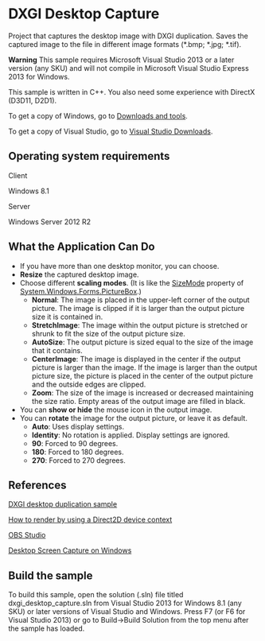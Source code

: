 DXGI Desktop Capture
===============================

Project that captures the desktop image with DXGI duplication. Saves the captured image to the file in different image formats (*.bmp; *.jpg; *.tif).

**Warning**  This sample requires Microsoft Visual Studio 2013 or a later version (any SKU) and will not compile in Microsoft Visual Studio Express 2013 for Windows.

This sample is written in C++. You also need some experience with DirectX (D3D11, D2D1).

To get a copy of Windows, go to [Downloads and tools](http://go.microsoft.com/fwlink/p/?linkid=301696).

To get a copy of Visual Studio, go to [Visual Studio Downloads](http://go.microsoft.com/fwlink/p/?linkid=301697).

Operating system requirements
-----------------------------

Client

Windows 8.1

Server

Windows Server 2012 R2

What the Application Can Do
---------------------------

- If you have more than one desktop monitor, you can choose.
- **Resize** the captured desktop image.
- Choose different **scaling modes**. (It is like the [SizeMode](https://docs.microsoft.com/en-us/dotnet/api/system.windows.forms.picturebox.sizemode?view=netcore-3.1#System_Windows_Forms_PictureBox_SizeMode) property of [System.Windows.Forms.PictureBox](https://docs.microsoft.com/en-us/dotnet/api/system.windows.forms.picturebox?view=netcore-3.1).)
  - **Normal**: The image is placed in the upper-left corner of the output picture. The image is clipped if it is larger than the output picture size it is contained in.
  - **StretchImage**: The image within the output picture is stretched or shrunk to fit the size of the output picture size.
  - **AutoSize**: The output picture is sized equal to the size of the image that it contains.
  - **CenterImage**: The image is displayed in the center if the output picture is larger than the image. If the image is larger than the output picture size, the picture is placed in the center of the output picture and the outside edges are clipped.
  - **Zoom**: The size of the image is increased or decreased maintaining the size ratio. Empty areas of the output image are filled in black.
- You can **show or hide** the mouse icon in the output image.
- You can **rotate** the image for the output picture, or leave it as default.
  - **Auto**: Uses display settings.
  - **Identity**: No rotation is applied. Display settings are ignored.
  - **90**: Forced to 90 degrees.
  - **180**: Forced to 180 degrees.
  - **270**: Forced to 270 degrees.
  
References
----------

[DXGI desktop duplication sample](https://github.com/microsoft/Windows-classic-samples/tree/master/Samples/DXGIDesktopDuplication)

[How to render by using a Direct2D device context](https://docs.microsoft.com/en-us/windows/win32/direct2d/devices-and-device-contexts)

[OBS Studio](https://github.com/obsproject/obs-studio)

[Desktop Screen Capture on Windows](https://www.codeproject.com/Tips/1116253/Desktop-Screen-Capture-on-Windows-via-Windows-Desk)

Build the sample
----------------

To build this sample, open the solution (.sln) file titled dxgi_desktop_capture.sln from Visual Studio 2013 for Windows 8.1 (any SKU) or later versions of Visual Studio and Windows. Press F7 (or F6 for Visual Studio 2013) or go to Build-\>Build Solution from the top menu after the sample has loaded.
